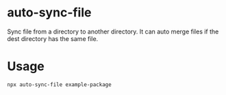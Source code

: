 # auto-sync-file
Sync file from a directory to another directory. It can auto merge files if the dest directory has the same file.

# Usage

```shell
npx auto-sync-file example-package
```


